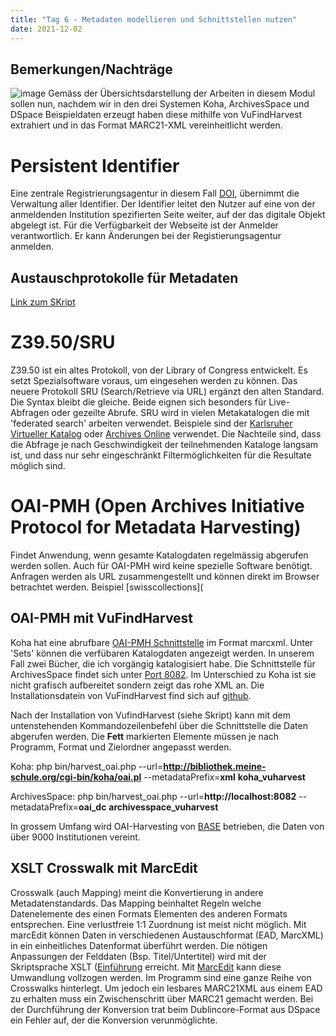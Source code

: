 ```yaml
---
title: "Tag 6 - Metadaten modellieren und Schnittstellen nutzen"
date: 2021-12-02
---
```


## Bemerkungen/Nachträge
![image](https://user-images.githubusercontent.com/90834444/151386305-b1ca54f8-34ad-48f4-ac74-122a316f8cd0.png)
Gemäss der Übersichtsdarstellung der Arbeiten in diesem Modul sollen nun, nachdem wir in den drei Systemen Koha, ArchivesSpace und DSpace Beispieldaten erzeugt haben diese mithilfe von VuFindHarvest extrahiert und in das Format MARC21-XML vereinheitlicht werden.
# Persistent Identifier
Eine zentrale Registrierungsagentur in diesem Fall [DOI](www.doi.org), übernimmt die Verwaltung aller Identifier. Der Identifier leitet den Nutzer auf eine von der anmeldenden Institution spezifierten Seite weiter, auf der das digitale Objekt abgelegt ist. Für die Verfügbarkeit der Webseite ist der Anmelder verantwortlich. Er kann Änderungen bei der Registierungsagentur anmelden.

## Austauschprotokolle für Metadaten
[Link zum SKript](https://pad.gwdg.de/HJaIcjpRSi2L3tjW6YGmcg?both)

# Z39.50/SRU
Z39.50 ist ein altes Protokoll, von der Library of Congress entwickelt. Es setzt Spezialsoftware voraus, um eingesehen werden zu können. Das neuere Protokoll SRU (Search/Retrieve via URL) ergänzt den alten Standard. Die Syntax bleibt die gleiche. Beide eignen sich besonders für Live-Abfragen oder gezeilte Abrufe. SRU wird in vielen Metakatalogen die mit 'federated search' arbeiten verwendet. Beispiele sind der [Karlsruher Virtueller Katalog](https://kvk.bibliothek.kit.edu/?kataloge=K10PLUS&kataloge=BVB&kataloge=NRW&kataloge=HEBIS&kataloge=HEBIS_RETRO&kataloge=KOBV_SOLR&kataloge=DDB&kataloge=STABI_BERLIN&digitalOnly=0&embedFulltitle=0&newTab=0) oder [Archives Online](https://archives-online.org/Search) verwendet. Die Nachteile sind, dass die Abfrage je nach Geschwindigkeit der teilnehmenden Kataloge langsam ist, und dass nur sehr eingeschränkt Filtermöglichkeiten für die Resultate möglich sind.
# OAI-PMH (Open Archives Initiative Protocol for Metadata Harvesting)
Findet Anwendung, wenn gesamte Katalogdaten regelmässig abgerufen werden sollen. Auch für OAI-PMH wird keine spezielle Software benötigt. Anfragen werden als URL zusammengestellt und können direkt im Browser betrachtet werden.
Beispiel [swisscollections](

## OAI-PMH mit VuFindHarvest
Koha hat eine abrufbare [OAI-PMH Schnittstelle](http://bibliothek.meine-schule.org/cgi-bin/koha/oai.pl) im Format marcxml. Unter 'Sets' können die verfübaren Katalogdaten angezeigt werden. In unserem Fall zwei Bücher, die ich vorgängig katalogisiert habe.
Die Schnittstelle für ArchivesSpace findet sich unter [Port 8082](http://localhost:8082/). Im Unterschied zu Koha ist sie nicht grafisch aufbereitet sondern zeigt das rohe XML an.
Die Installationsdatein von VuFindHarvest find sich auf [github](https://github.com/vufind-org/vufindharvest).

Nach der Installation von VufindHarvest (siehe Skript) kann mit dem untenstehenden Kommandozeilenbefehl über die Schnittstelle die Daten abgerufen werden. Die **Fett** markierten Elemente müssen je nach Programm, Format und Zielordner angepasst werden.

Koha:
php bin/harvest_oai.php --url=**http://bibliothek.meine-schule.org/cgi-bin/koha/oai.pl** --metadataPrefix=**xml** **koha_vuharvest**

ArchivesSpace:
php bin/harvest_oai.php --url=**http://localhost:8082** --metadataPrefix=**oai_dc** **archivesspace_vuharvest**

In grossem Umfang wird OAI-Harvesting von [BASE](https://de.base-search.net/) betrieben, die Daten von über 9000 Institutionen vereint.

## XSLT Crosswalk mit MarcEdit
Crosswalk (auch Mapping) meint die Konvertierung in andere Metadatenstandards. Das Mapping beinhaltet Regeln welche Datenelemente des einen Formats Elementen des anderen Formats entsprechen. Eine verlustfreie 1:1 Zuordnung ist meist nicht möglich.
Mit marcEdit können Daten in verschiedenen Austauschformat (EAD, MarcXML) in ein einheitliches Datenformat überführt werden. Die nötigen Anpassungen der Felddaten (Bsp. Titel/Untertitel) wird mit der Skriptsprache XSLT ([Einführung](https://programminghistorian.org/en/lessons/transforming-xml-with-xsl) erreicht.
Mit [MarcEdit](https://marcedit.reeset.net/) kann diese Umwandlung vollzogen werden. Im Programm sind eine ganze Reihe von Crosswalks hinterlegt. Um jedoch ein lesbares MARC21XML aus einem EAD zu erhalten muss ein Zwischenschritt über MARC21 gemacht werden. Bei der Durchführung der Konversion trat beim Dublincore-Format aus DSpace ein Fehler auf, der die Konversion verunmöglichte.
